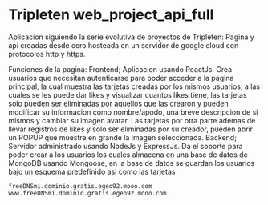 # Tripleten web_project_api_full

Aplicacion siguiendo la serie evolutiva de proyectos de Tripleten:
Pagina y api creadas desde cero hosteada en un servidor de google cloud con protocolos http y https.

Funciones de la pagina:
Frontend; Aplicacion usando ReactJs. Crea usuarios que necesitan autenticarse para poder acceder a la pagina principal, la cual muestra las tarjetas creadas por los mismos usuarios, a las cuales se les puede dar likes y visualizar cuantos likes tiene,
las tarjetas solo pueden ser eliminadas por aquellos que las crearon y pueden modificar su informacion como nombre/apodo, una breve descripcion de si mismos y cambiar su imagen avatar. Las tarjetas por otra parte ademas de llevar registros de likes y solo ser eliminadas por su creador, pueden abrir un POPUP que muestre en grande la imagen seleccionada.
Backend; Servidor administrado usando NodeJs y ExpressJs. Da el soporte para poder crear a los usuarios los cuales almacena en una base de datos de MongoDB usando Mongoose, en la base de datos se guardan los usuarios bajo un esquema predefinido asi como las tarjetas

    freeDNSmi.dominio.gratis.egeo92.mooo.com
    www.freeDNSmi.dominio.gratis.egeo92.mooo.com
